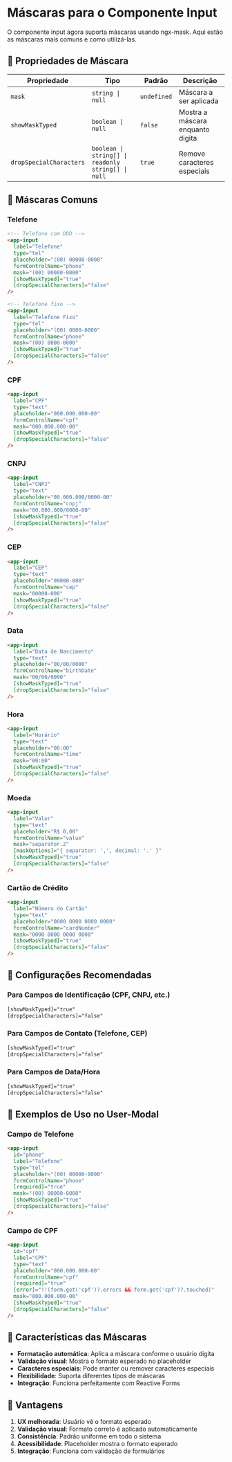 # Máscaras para o Componente Input

O componente input agora suporta máscaras usando ngx-mask. Aqui estão as máscaras mais comuns e como utilizá-las.

## 🎯 **Propriedades de Máscara**

| Propriedade | Tipo | Padrão | Descrição |
|-------------|------|--------|-----------|
| `mask` | `string \| null` | `undefined` | Máscara a ser aplicada |
| `showMaskTyped` | `boolean \| null` | `false` | Mostra a máscara enquanto digita |
| `dropSpecialCharacters` | `boolean \| string[] \| readonly string[] \| null` | `true` | Remove caracteres especiais |

## 📱 **Máscaras Comuns**

### **Telefone**
```html
<!-- Telefone com DDD -->
<app-input
  label="Telefone"
  type="tel"
  placeholder="(00) 00000-0000"
  formControlName="phone"
  mask="(00) 00000-0000"
  [showMaskTyped]="true"
  [dropSpecialCharacters]="false"
/>

<!-- Telefone fixo -->
<app-input
  label="Telefone Fixo"
  type="tel"
  placeholder="(00) 0000-0000"
  formControlName="phone"
  mask="(00) 0000-0000"
  [showMaskTyped]="true"
  [dropSpecialCharacters]="false"
/>
```

### **CPF**
```html
<app-input
  label="CPF"
  type="text"
  placeholder="000.000.000-00"
  formControlName="cpf"
  mask="000.000.000-00"
  [showMaskTyped]="true"
  [dropSpecialCharacters]="false"
/>
```

### **CNPJ**
```html
<app-input
  label="CNPJ"
  type="text"
  placeholder="00.000.000/0000-00"
  formControlName="cnpj"
  mask="00.000.000/0000-00"
  [showMaskTyped]="true"
  [dropSpecialCharacters]="false"
/>
```

### **CEP**
```html
<app-input
  label="CEP"
  type="text"
  placeholder="00000-000"
  formControlName="cep"
  mask="00000-000"
  [showMaskTyped]="true"
  [dropSpecialCharacters]="false"
/>
```

### **Data**
```html
<app-input
  label="Data de Nascimento"
  type="text"
  placeholder="00/00/0000"
  formControlName="birthDate"
  mask="00/00/0000"
  [showMaskTyped]="true"
  [dropSpecialCharacters]="false"
/>
```

### **Hora**
```html
<app-input
  label="Horário"
  type="text"
  placeholder="00:00"
  formControlName="time"
  mask="00:00"
  [showMaskTyped]="true"
  [dropSpecialCharacters]="false"
/>
```

### **Moeda**
```html
<app-input
  label="Valor"
  type="text"
  placeholder="R$ 0,00"
  formControlName="value"
  mask="separator.2"
  [maskOptions]="{ separator: ',', decimal: '.' }"
  [showMaskTyped]="true"
  [dropSpecialCharacters]="false"
/>
```

### **Cartão de Crédito**
```html
<app-input
  label="Número do Cartão"
  type="text"
  placeholder="0000 0000 0000 0000"
  formControlName="cardNumber"
  mask="0000 0000 0000 0000"
  [showMaskTyped]="true"
  [dropSpecialCharacters]="false"
/>
```

## 🔧 **Configurações Recomendadas**

### **Para Campos de Identificação (CPF, CNPJ, etc.)**
```html
[showMaskTyped]="true"
[dropSpecialCharacters]="false"
```

### **Para Campos de Contato (Telefone, CEP)**
```html
[showMaskTyped]="true"
[dropSpecialCharacters]="false"
```

### **Para Campos de Data/Hora**
```html
[showMaskTyped]="true"
[dropSpecialCharacters]="false"
```

## 📝 **Exemplos de Uso no User-Modal**

### **Campo de Telefone**
```html
<app-input
  id="phone"
  label="Telefone"
  type="tel"
  placeholder="(00) 00000-0000"
  formControlName="phone"
  [required]="true"
  mask="(00) 00000-0000"
  [showMaskTyped]="true"
  [dropSpecialCharacters]="false"
/>
```

### **Campo de CPF**
```html
<app-input
  id="cpf"
  label="CPF"
  type="text"
  placeholder="000.000.000-00"
  formControlName="cpf"
  [required]="true"
  [error]="!!(form.get('cpf')?.errors && form.get('cpf')?.touched)"
  mask="000.000.000-00"
  [showMaskTyped]="true"
  [dropSpecialCharacters]="false"
/>
```

## 🎨 **Características das Máscaras**

- **Formatação automática**: Aplica a máscara conforme o usuário digita
- **Validação visual**: Mostra o formato esperado no placeholder
- **Caracteres especiais**: Pode manter ou remover caracteres especiais
- **Flexibilidade**: Suporta diferentes tipos de máscaras
- **Integração**: Funciona perfeitamente com Reactive Forms

## 🚀 **Vantagens**

1. **UX melhorada**: Usuário vê o formato esperado
2. **Validação visual**: Formato correto é aplicado automaticamente
3. **Consistência**: Padrão uniforme em todo o sistema
4. **Acessibilidade**: Placeholder mostra o formato esperado
5. **Integração**: Funciona com validação de formulários
